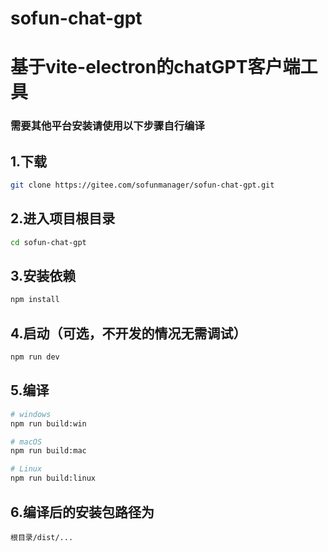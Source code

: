 # sofun-chat-gpt

# 基于vite-electron的chatGPT客户端工具

<!-- #### 安装包下载：

win:
#### [Version 0.6.8](https://gitee.com/sofunmanager/sofun-chat-gpt/raw/master/release/win/sofun-chaGPT%20Setup%200.6.8.exe)
#### [Version 0.6.9](https://gitee.com/sofunmanager/sofun-chat-gpt/raw/master/release/win/sofun-chaGPT%20Setup%200.6.9.exe) -->

<!-- mac: 
    [Version 0.6.8](https://gitee.com/sofunmanager/sofun-chat-gpt/raw/master/release/mac/sofun-chaGPT%20Setup%200.6.8.dwg) -->


### 需要其他平台安装请使用以下步骤自行编译

## 1.下载
```bash
git clone https://gitee.com/sofunmanager/sofun-chat-gpt.git
```
## 2.进入项目根目录
```bash
cd sofun-chat-gpt
```

## 3.安装依赖
 
```bash
npm install
```

## 4.启动（可选，不开发的情况无需调试）

```bash
npm run dev
```

## 5.编译

```bash
# windows
npm run build:win

# macOS
npm run build:mac

# Linux
npm run build:linux
```

## 6.编译后的安装包路径为
```
根目录/dist/...
```